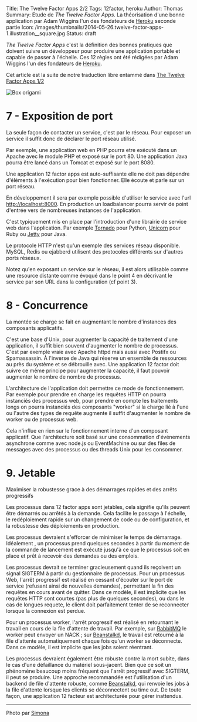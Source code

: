 Title: The Twelve Factor Apps 2/2
Tags: 12factor, heroku
Author: Thomas
Summary: Etude de *The Twelve Factor Apps*. La théorisation d'une bonne application par Adam Wiggins l'un des fondateurs de [Heroku](https://www.heroku.com/) seconde partie
Icon: /images/thumbnails/2014-05-26.twelve-factor-apps-1.illustration__square.jpg
Status: draft

*The Twelve Factor Apps* c'est la définition des bonnes pratiques que doivent suivre un développeur pour produire une application portable et capable de passer à l'échelle. Ces 12 règles ont été rédigées par Adam Wiggins l'un des fondateurs de [Heroku](https://www.heroku.com/). 

Cet article est la suite de notre traduction libre entammé dans [The Twelve Factor Apps 1/2](2014-05-26.twelve-factor-apps-1.html)

![Box origami]({filename}/images/2014-05-26.twelve-factor-apps-1.illustration.jpg)

# 7 - Exposition de port

La seule façon de contacter un service, c'est par le réseau. Pour exposer un service il suffit donc de déclarer le port réseau utilisé.

Par exemple, une application web en PHP pourra etre exécuté dans un Apache avec le module PHP et exposé sur le port 80. Une application Java pourra être lancé dans un Tomcat et exposé sur le port 8080.

Une application 12 factor apps est auto-suffisante elle ne doit pas dépendre d'éléments à l'exécution pour bien fonctionner. Elle écoute et parle sur un port réseau. 

En développement il sera par exemple possible d'utiliser le service avec l'url [http://localhost:8000](http://localhost:8000). En production un loadbalancer pourra servir de point d'entrée vers de nombreuses instances de l'application.

C'est typiquement mis en place par l'introduction d'une librairie de service web dans l'application. Par exemple [Tornado](http://www.tornadoweb.org/) pour Python, [Unicorn](http://unicorn.bogomips.org/) pour Ruby ou [Jetty](http://www.eclipse.org/jetty/) pour Java.

Le protocole HTTP n'est qu'un exemple des services réseau disponible. MySQL, Redis ou ejabberd utilisent des protocoles différents sur d'autres ports réseaux.

Notez qu'en exposant un service sur le réseau, il est alors utilisable comme une resource distante comme évoqué dans le point 4 en décrivant le service par son URL dans la configuration (cf point 3).

# 8 - Concurrence

La montée se charge se fait en augmentant le nombre d'instances des composants applicatifs.

C'est une base d'Unix, pour augmenter la capacité de traitement d'une application, il suffit bien souvent d'augmenter le nombre de processus. C'est par exemple vraie avec Apache httpd mais aussi avec Postifx ou Spamassassin. À l'inverse de Java qui réserve un ensemble de ressources au près du système et se débrouille avec.
Une application 12 factor doit suivre ce même principe pour augmenter la capacité, il faut pouvoir augmenter le nombre de nombre de processus. 

L'architecture de l'application doit permettre ce mode de fonctionnement. Par exemple pour prendre en charge les requêtes HTTP on pourra instanciés des processus web, pour prendre en compte les traitements longs on pourra instanciés des composants "worker" si la charge lié à l'une ou l'autre des types de requête augmente il suffit d'augmenter le nombre de worker ou de processus web.

Cela n'influe en rien sur le fonctionnement interne d'un composant applicatif. Que l'architecture soit basé sur une consommation d'événements asynchrone comme avec node.js ou EventMachine ou sur des files de messages avec des processus ou des threads Unix pour les consommer.


# 9. Jetable

Maximiser la robustesse grace à des démarrages rapides et des arrêts progressifs

Les processus dans 12 factor apps sont jetables, cela signifie qu'ils peuvent être démarrés ou arrêtés à la demande. Cela facilite le passage à l'échelle, le redéploiement rapide sur un changement de code ou de configuration, et la robustesse des déploiements en production.

Les processus devraient s'efforcer de minimiser le temps de démarrage. Idéalement , un processus prend quelques secondes à partir du moment de la commande de lancement est exécuté jusqu'à ce que le processus soit en place et prêt à recevoir des demandes ou des emplois. 

Les processus devrait se terminer gracieusement quand ils reçoivent un signal SIGTERM à partir du gestionnaire de processus. Pour un processus Web, l'arrêt progressif est réalisé en cessant d'écouter sur le port de service (refusant ainsi de nouvelles demandes), permettant la fin des requêtes en cours avant de quitter. Dans ce modèle, il est implicite que les requêtes HTTP sont courtes (pas plus de quelques secondes), ou dans le cas de longues requete, le client doit parfaitement tenter de se reconnecter lorsque la connexion est perdue.

Pour un processus worker, l'arrêt progressif est réalisé en retournant le travail en cours de la file d'attente de travail. Par exemple, sur [RabbitMQ](www.rabbitmq.com) le worker peut envoyer un NACK ; sur [Beanstalkd](https://github.com/kr/beanstalkd), le travail est retourné à la file d'attente automatiquement chaque fois qu'un worker se déconnecte. Dans ce modèle, il est implicite que les jobs soient réentrant.

Les processus devraient également être robuste contre la mort subite, dans le cas d'une défaillance du matériel sous-jacent. Bien que ce soit un phénomène beaucoup moins fréquent que l'arrêt progressif avec SIGTERM, il peut se produire. Une approche recommandée est l'utilisation d'un backend de file d'attente robuste, comme [Beanstalkd](https://github.com/kr/beanstalkd), qui renvoie les jobs à la file d'attente lorsque les clients se déconnectent ou time out. De toute façon, une application 12 facteur est architecturée pour gérer inattendus.


---
Photo par [Simona](https://www.flickr.com/photos/mammaoca2008/4344228722)

